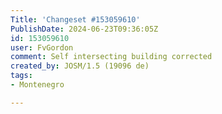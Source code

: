 ```yaml
---
Title: 'Changeset #153059610'
PublishDate: 2024-06-23T09:36:05Z
id: 153059610
user: FvGordon
comment: Self intersecting building corrected
created_by: JOSM/1.5 (19096 de)
tags:
- Montenegro

---
```

